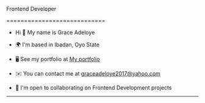 Frontend Developer

============================

- Hi 👋 My name is Grace Adeloye

-  🌍  I'm based in Ibadan, Oyo State

*   🖥️  See my portfolio at [My portfolio](http://replit.com/@GOA14/Adeloye-Grace-Portfolio?v=1)

*   ✉️  You can contact me at [graceadeloye2017@yahoo.com](mailto:graceadeloye2017@yahoo.com)

*   🤝  I'm open to collaborating on Frontend Development projects

-------------------------------






       



<!---
GOA14/GOA14 is a ✨ special ✨ repository because its `README.md` (this file) appears on your GitHub profile.
You can click the Preview link to take a look at your changes.
--->
